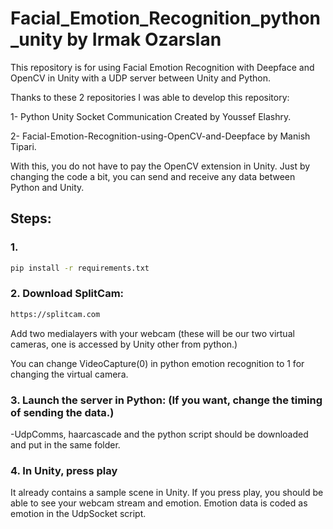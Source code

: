 

# Facial_Emotion_Recognition_python_unity by Irmak Ozarslan

This repository is for using Facial Emotion Recognition with Deepface and OpenCV in Unity with a UDP server between Unity and Python.

Thanks to these 2 repositories I was able to develop this repository:

1- Python Unity Socket Communication Created by Youssef Elashry.

2- Facial-Emotion-Recognition-using-OpenCV-and-Deepface by Manish Tipari.

With this, you do not have to pay the OpenCV extension in Unity. Just by changing the code a bit, you can send and receive any data between Python and Unity.

## Steps:


### 1.
 ```sh
pip install -r requirements.txt
```


### 2. Download SplitCam: 
 ```sh
https://splitcam.com


```

Add two medialayers with your webcam (these will be our two virtual cameras, one is accessed by Unity other from python.)


You can change VideoCapture(0) in python emotion recognition to 1 for changing the virtual camera.




### 3. Launch the server in Python: (If you want, change the timing of sending the data.)


-UdpComms, haarcascade and the python script should be downloaded and put in the same folder.


### 4. In Unity, press play

It already contains a sample scene in Unity. If you press play, you should be able to see your webcam stream and emotion. Emotion data is coded as emotion in the UdpSocket script.




